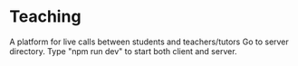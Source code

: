 # Teaching
A platform for live calls between students and teachers/tutors
Go to server directory.
Type "npm run dev" to start both client and server.
